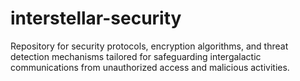 # interstellar-security
Repository for security protocols, encryption algorithms, and threat detection mechanisms tailored for safeguarding intergalactic communications from unauthorized access and malicious activities.
